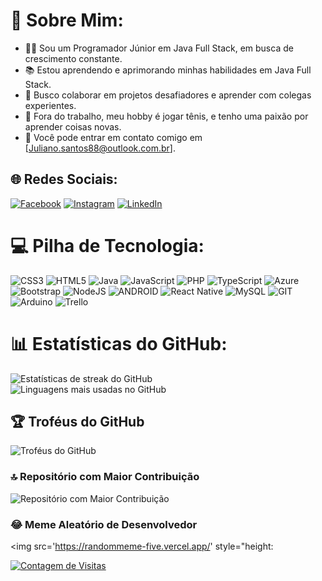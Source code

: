 

# 💫 Sobre Mim:
- 👨‍💻 Sou um Programador Júnior em Java Full Stack, em busca de crescimento constante.
- 📚 Estou aprendendo e aprimorando minhas habilidades em Java Full Stack.
- 🤝 Busco colaborar em projetos desafiadores e aprender com colegas experientes.
- 🎾 Fora do trabalho, meu hobby é jogar tênis, e tenho uma paixão por aprender coisas novas.
- 📧 Você pode entrar em contato comigo em [Juliano.santos88@outlook.com.br].

## 🌐 Redes Sociais:
[![Facebook](https://img.shields.io/badge/Facebook-%231877F2.svg?logo=Facebook&logoColor=white)](https://www.facebook.com/juliano.cassimiro.50?mibextid=LQQJ4d) [![Instagram](https://img.shields.io/badge/Instagram-%23E4405F.svg?logo=Instagram&logoColor=white)](https://instagram.com/_sntosk._?igshid=NzZlODBkYWE4Ng==) [![LinkedIn](https://img.shields.io/badge/LinkedIn-%230077B5.svg?logo=linkedin&logoColor=white)](https://www.linkedin.com/in/juliano-santos-590345257) 

# 💻 Pilha de Tecnologia:
![CSS3](https://img.shields.io/badge/css3-%231572B6.svg?style=for-the-badge&logo=css3&logoColor=white) ![HTML5](https://img.shields.io/badge/html5-%23E34F26.svg?style=for-the-badge&logo=html5&logoColor=white) ![Java](https://img.shields.io/badge/java-%23ED8B00.svg?style=for-the-badge&logo=java&logoColor=white) ![JavaScript](https://img.shields.io/badge/javascript-%23323330.svg?style=for-the-badge&logo=javascript&logoColor=%23F7DF1E) ![PHP](https://img.shields.io/badge/php-%777BB4.svg?style=for-the-badge&logo=php&logoColor=white) ![TypeScript](https://img.shields.io/badge/typescript-%23007ACC.svg?style=for-the-badge&logo=typescript&logoColor=white) ![Azure](https://img.shields.io/badge/azure-%230072C6.svg?style=for-the-badge&logo=azure-devops&logoColor=white) ![Bootstrap](https://img.shields.io/badge/bootstrap-%23563D7C.svg?style=for-the-badge&logo=bootstrap&logoColor=white) ![NodeJS](https://img.shields.io/badge/node.js-6DA55F?style=for-the-badge&logo=node.js&logoColor=white) ![ANDROID](https://img.shields.io/badge/android-%2320232a.svg?style=for-the-badge&logo=android&logoColor=%a4c639) ![React Native](https://img.shields.io/badge/react_native-%2320232a.svg?style=for-the-badge&logo=react&logoColor=%2361DAFB) ![MySQL](https://img.shields.io/badge/mysql-%2300f.svg?style=for-the-badge&logo=mysql&logoColor=white) ![GIT](https://img.shields.io/badge/Git-fc6d26?style=for-the-badge&logo=git&logoColor=white) ![Arduino](https://img.shields.io/badge/-Arduino-00979D?style=for-the-badge&logo=Arduino&logoColor=white) ![Trello](https://img.shields.io/badge/Trello-%23026AA7.svg?style=for-the-badge&logo=Trello&logoColor=white)

# 📊 Estatísticas do GitHub:
![Estatísticas de streak do GitHub](https://github-readme-streak-stats.herokuapp.com/?user=DevSntosx71&theme=dark&hide_border=false)<br/>
![Linguagens mais usadas no GitHub](https://github-readme-stats.vercel.app/api/top-langs/?username=DevSntosx71&theme=dark&hide_border=false&include_all_commits=true&count_private=true&layout=compact)

## 🏆 Troféus do GitHub
![Troféus do GitHub](https://github-profile-trophy.vercel.app/?username=DevSntosx71&theme=radical&no-frame=false&no-bg=false&margin-w=4)

### 🔝 Repositório com Maior Contribuição
![Repositório com Maior Contribuição](https://github-contributor-stats.vercel.app/api?username=DevSntosx71&limit=5&theme=dark&combine_all_yearly_contributions=true)

### 😂 Meme Aleatório de Desenvolvedor
<img src='https://randommeme-five.vercel.app/' style="height: 

[![Contagem de Visitas](https://visitcount.itsvg.in/api?id=DevSntosx71&icon=0&color=0)](https://visitcount.itsvg.in)